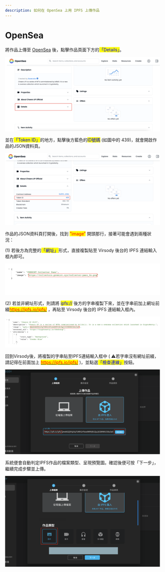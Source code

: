 ```yaml
---
description: 如何在 OpenSea 上用 IPFS 上傳作品
---
```


# OpenSea

將作品上傳至 [OpenSea](https://opensea.io/) 後，點擊作品頁面下方的<mark style="color:blue;">「Details」</mark>。

![](<../../../.gitbook/assets/截圖 2022-06-07 下午3.22.16.png>)



並在<mark style="color:blue;">「Token ID」</mark>的地方，點擊後方藍色的<mark style="color:blue;">ID號碼</mark> (如圖中的 439)，就會開啟作品的JSON資料頁。

![](<../../../.gitbook/assets/截圖 2022-06-07 下午3.27.40.png>)



作品的JSON資料頁打開後，找到 <mark style="color:red;">”image”</mark> 開頭那行，接著可能會遇到兩種狀況：

(1) 若後方為完整的<mark style="color:blue;">「網址」</mark>形式，直接複製貼至 Virsody 後台的 IPFS 連結輸入框內即可。

![](<../../../.gitbook/assets/截圖 2022-06-13 上午1.33.31.png>)

(2) 若並非網址形式，則請將 <mark style="color:blue;">ipfs://</mark>  後方的字串複製下來，並在字串前加上網址前綴[<mark style="color:red;">https://ipfs.io/ipfs/</mark>](https://ipfs.io/ipfs/) <mark style="color:red;"></mark> ，再貼至 Virsody 後台的 IPFS 連結輸入框內。

![](<../../../.gitbook/assets/截圖 2022-06-10 下午6.16.36.png>)



回到Virsody後，將複製的字串貼至IPFS連結輸入框中 ( ⚠️若字串沒有網址前綴，請記得在前面加上 [<mark style="color:red;">https://ipfs.io/ipfs/</mark>](https://ipfs.io/ipfs/) <mark style="color:red;"></mark> )，並點選<mark style="color:blue;">「檢查連線」</mark>按鈕。

![](<../../../.gitbook/assets/截圖 2022-06-07 下午3.46.16.png>)



系統便會自動判定IPFS作品的檔案類型、呈現預覽圖。確認後便可按「下一步」，繼續完成步驟並上傳。

![](<../../../.gitbook/assets/截圖 2022-06-07 下午4.04.57.png>)
